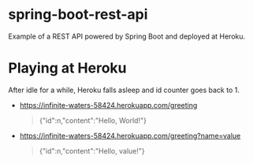 # spring-boot-rest-api
Example of a REST API powered by Spring Boot and deployed at Heroku.

# Playing at Heroku
After idle for a while, Heroku falls asleep and id counter goes back to 1.
- https://infinite-waters-58424.herokuapp.com/greeting
  > {"id":n,"content":"Hello, World!"}

- https://infinite-waters-58424.herokuapp.com/greeting?name=value
  > {"id":n,"content":"Hello, value!"}

